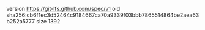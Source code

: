 version https://git-lfs.github.com/spec/v1
oid sha256:cb6f1ec3d52464c9184667ca70a9339f03bbb7865514864be2aea63b252a5777
size 1392
